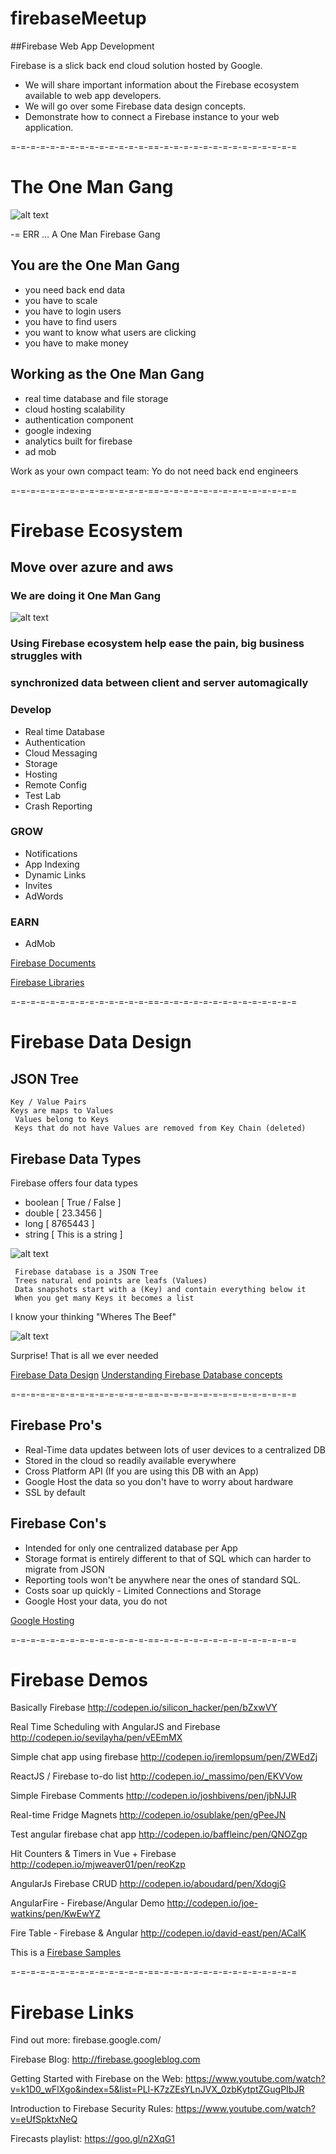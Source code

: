 # firebaseMeetup 

##Firebase Web App Development

Firebase is a slick back end cloud solution hosted by Google.  
*  We will share important information about the Firebase ecosystem available to web app developers.  
*  We will go over some Firebase data design concepts.  
*  Demonstrate how to connect a Firebase instance to your web application.

=-=-=-=-=-=-=-=-=-=-=-=-=-=-==-=-=-=-=-=-=-=-=-=-=-=-=-=-=

# The One Man Gang

![alt text](https://s-media-cache-ak0.pinimg.com/564x/d1/eb/b0/d1ebb0b1daa52ed832faeed9ff0c939e.jpg)

-= ERR ... A One Man Firebase Gang 

## You are the One Man Gang

*  you need back end data
*  you have to scale
*  you have to login users
*  you have to find users
*  you want to know what users are clicking
*  you have to make money

## Working as the One Man Gang

*  real time database and file storage 
*  cloud hosting scalability
*  authentication component
*  google indexing
*  analytics built for firebase
*  ad mob

Work as your own compact team: Yo do not need back end engineers

=-=-=-=-=-=-=-=-=-=-=-=-=-=-==-=-=-=-=-=-=-=-=-=-=-=-=-=-=

# Firebase Ecosystem
##  Move over azure and aws
### We are doing it One Man Gang

![alt text](http://tech.co/wp-content/uploads/2013/02/Firebase.png)

### Using Firebase ecosystem help ease the pain, big business struggles with 
### synchronized data between client and server automagically

### Develop

*  Real time Database
*  Authentication
*  Cloud Messaging
*  Storage
*  Hosting
*  Remote Config
*  Test Lab
*  Crash Reporting

### GROW

*  Notifications
*  App Indexing
*  Dynamic Links
*  Invites
*  AdWords

### EARN

*  AdMob

[Firebase Documents](https://firebase.google.com/docs/)

[Firebase Libraries](https://firebase.google.com/docs/libraries/)

=-=-=-=-=-=-=-=-=-=-=-=-=-=-==-=-=-=-=-=-=-=-=-=-=-=-=-=-=

# Firebase Data Design
## JSON Tree

    Key / Value Pairs
    Keys are maps to Values 
     Values belong to Keys
     Keys that do not have Values are removed from Key Chain (deleted)

## Firebase Data Types 

Firebase offers four data types

*  boolean  [ True / False ]
*  double [ 23.3456 ]
*  long [ 8765443 ]
*  string [ This is a string ]

![alt text](http://i.stack.imgur.com/ooZyS.png)

     Firebase database is a JSON Tree
     Trees natural end points are leafs (Values)
     Data snapshots start with a (Key) and contain everything below it
     When you get many Keys it becomes a list

I know your thinking "Wheres The Beef"  

![alt text](http://26t4l93f9dhe439yxm286lpv.wpengine.netdna-cdn.com/wp-content/uploads/2015/07/maxresdefault-702x336.jpg)

Surprise! That is all we ever needed

[Firebase Data Design](https://www.youtube.com/watch?v=rtuou_a-DHI)
[Understanding Firebase Database concepts](https://www.youtube.com/watch?v=xuebjw_gP4M)

=-=-=-=-=-=-=-=-=-=-=-=-=-=-==-=-=-=-=-=-=-=-=-=-=-=-=-=-=

## Firebase Pro's

*  Real-Time data updates between lots of user devices to a centralized DB 
*  Stored in the cloud so readily available everywhere
*  Cross Platform API (If you are using this DB with an App)
*  Google Host the data so you don't have to worry about hardware
*  SSL by default

## Firebase Con's

*  Intended for only one centralized database per App 
*  Storage format is entirely different to that of SQL which can harder to migrate from JSON
*  Reporting tools won't be anywhere near the ones of standard SQL.
*  Costs soar up quickly - Limited Connections and Storage
*  Google Host your data, you do not

[Google Hosting](https://firebase.google.com/pricing/)

=-=-=-=-=-=-=-=-=-=-=-=-=-=-==-=-=-=-=-=-=-=-=-=-=-=-=-=-=

# Firebase Demos

Basically Firebase 
http://codepen.io/silicon_hacker/pen/bZxwVY

Real Time Scheduling with AngularJS and Firebase
http://codepen.io/sevilayha/pen/vEEmMX

Simple chat app using firebase
http://codepen.io/iremlopsum/pen/ZWEdZj

ReactJS / Firebase to-do list
http://codepen.io/_massimo/pen/EKVVow

Simple Firebase Comments
http://codepen.io/joshbivens/pen/jbNJJR

Real-time Fridge Magnets
http://codepen.io/osublake/pen/gPeeJN

Test angular firebase chat app
http://codepen.io/baffleinc/pen/QNOZgp

Hit Counters & Timers in Vue + Firebase
http://codepen.io/mjweaver01/pen/reoKzp

AngularJs Firebase CRUD
http://codepen.io/aboudard/pen/XdogjG

AngularFire - Firebase/Angular Demo
http://codepen.io/joe-watkins/pen/KwEwYZ

Fire Table - Firebase & Angular
http://codepen.io/david-east/pen/ACalK

This is a [Firebase Samples](https://firebase.google.com/docs/samples/)

=-=-=-=-=-=-=-=-=-=-=-=-=-=-==-=-=-=-=-=-=-=-=-=-=-=-=-=-=

# Firebase Links 

Find out more: 
firebase.google.com/

Firebase Blog: 
http://firebase.googleblog.com

Getting Started with Firebase on the Web: 
https://www.youtube.com/watch?v=k1D0_wFlXgo&index=5&list=PLl-K7zZEsYLnJVX_0zbKytptZGugPIbJR

Introduction to Firebase Security Rules:
https://www.youtube.com/watch?v=eUfSpktxNeQ

Firecasts playlist: 
https://goo.gl/n2XqG1
